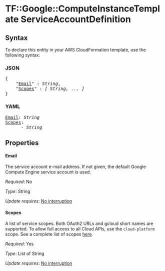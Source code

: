 # TF::Google::ComputeInstanceTemplate ServiceAccountDefinition

## Syntax

To declare this entity in your AWS CloudFormation template, use the following syntax:

### JSON

<pre>
{
    "<a href="#email" title="Email">Email</a>" : <i>String</i>,
    "<a href="#scopes" title="Scopes">Scopes</a>" : <i>[ String, ... ]</i>
}
</pre>

### YAML

<pre>
<a href="#email" title="Email">Email</a>: <i>String</i>
<a href="#scopes" title="Scopes">Scopes</a>: <i>
      - String</i>
</pre>

## Properties

#### Email

The service account e-mail address. If not given, the
default Google Compute Engine service account is used.

_Required_: No

_Type_: String

_Update requires_: [No interruption](https://docs.aws.amazon.com/AWSCloudFormation/latest/UserGuide/using-cfn-updating-stacks-update-behaviors.html#update-no-interrupt)

#### Scopes

A list of service scopes. Both OAuth2 URLs and gcloud
short names are supported. To allow full access to all Cloud APIs, use the
`cloud-platform` scope. See a complete list of scopes [here](https://cloud.google.com/sdk/gcloud/reference/alpha/compute/instances/set-scopes#--scopes).

_Required_: Yes

_Type_: List of String

_Update requires_: [No interruption](https://docs.aws.amazon.com/AWSCloudFormation/latest/UserGuide/using-cfn-updating-stacks-update-behaviors.html#update-no-interrupt)

